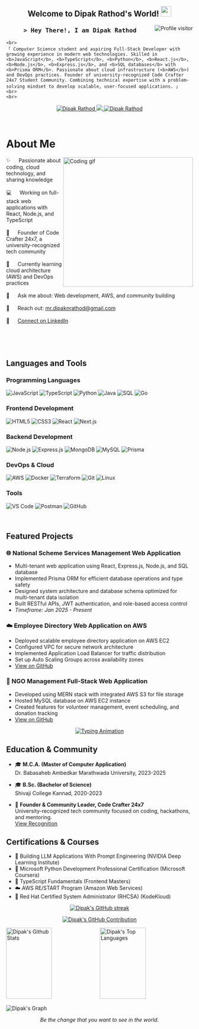 <!-- Developer Information -->
<h2 align="center">
  Welcome to Dipak Rathod's World! 
  <img src="https://media.giphy.com/media/hvRJCLFzcasrR4ia7z/giphy.gif" width="28">
</h2>

<a href="https://komarev.com/ghpvc/?username=mr-dipak">
  <img align="right" src="https://komarev.com/ghpvc/?username=mr-dipak&label=Visitors&color=0e75b6&style=flat" alt="Profile visitor" />
</a>

<!-- Intro -->
<h3 align="center">
        <samp>&gt; Hey There!, I am
                <b>Dipak Rathod</b>
        </samp>
</h3>

<p align="center"> 
  <samp>
  
    <br>
    「 Computer Science student and aspiring Full-Stack Developer with growing experience in modern web technologies. Skilled in <b>JavaScript</b>, <b>TypeScript</b>, <b>Python</b>, <b>React.js</b>, <b>Node.js</b>, <b>Express.js</b>, and <b>SQL databases</b> with <b>Prisma ORM</b>. Passionate about cloud infrastructure (<b>AWS</b>) and DevOps practices. Founder of university-recognized Code Crafter 24x7 Student Community. Combining technical expertise with a problem-solving mindset to develop scalable, user-focused applications. 」
    <br>
    <br>
  </samp>
</p>

<p align="center">
 <a href="https://linkedin.com/in/mrdipak" target="_blank">
  <img src="https://img.shields.io/badge/LinkedIn-0077B5?style=for-the-badge&logo=linkedin&logoColor=white" alt="Dipak Rathod"/>
 </a>
 <a href="mailto:mr.dipaknrathod@gmail.com" target="_blank">
  <img src="https://img.shields.io/badge/Email-D14836?style=for-the-badge&logo=gmail&logoColor=white" />
 </a>
 <a href="https://github.com/mr-dipak" target="_blank">
  <img src="https://img.shields.io/badge/GitHub-100000?style=for-the-badge&logo=github&logoColor=white" alt="Dipak Rathod" />
 </a>
</p>
<br />

<!-- About Section -->
# About Me

<p>
 <img align="right" width="350" src="https://media.giphy.com/media/qgQUggAC3Pfv687qPC/giphy.gif" alt="Coding gif" />

 ✨ &emsp; Passionate about coding, cloud technology, and sharing knowledge<br/><br/>
 💻 &emsp; Working on full-stack web applications with React, Node.js, and TypeScript<br/><br/>
 🚀 &emsp; Founder of Code Crafter 24x7, a university-recognized tech community<br/><br/>
 🌱 &emsp; Currently learning cloud architecture (AWS) and DevOps practices<br/><br/>
 💬 &emsp; Ask me about: Web development, AWS, and community building<br/><br/>
 📧 &emsp; Reach out: mr.dipaknrathod@gmail.com<br/><br/>
 💼 &emsp; <a href="https://linkedin.com/in/mrdipak">Connect on LinkedIn</a>

</p>

<br/>
<br/>
<br/>

<!-- Skills Section -->
## Languages and Tools

### Programming Languages
![JavaScript](https://img.shields.io/badge/JavaScript-F7DF1E?style=for-the-badge&logo=javascript&logoColor=black)
![TypeScript](https://img.shields.io/badge/TypeScript-3178C6?style=for-the-badge&logo=typescript&logoColor=white)
![Python](https://img.shields.io/badge/Python-3776AB?style=for-the-badge&logo=python&logoColor=white)
![Java](https://img.shields.io/badge/Java-007396?style=for-the-badge&logo=java&logoColor=white)
![SQL](https://img.shields.io/badge/SQL-4479A1?style=for-the-badge&logo=postgresql&logoColor=white)
![Go](https://img.shields.io/badge/Go-00ADD8?style=for-the-badge&logo=go&logoColor=white)

### Frontend Development
![HTML5](https://img.shields.io/badge/HTML5-E34F26?style=for-the-badge&logo=html5&logoColor=white)
![CSS3](https://img.shields.io/badge/CSS3-1572B6?style=for-the-badge&logo=css3&logoColor=white)
![React](https://img.shields.io/badge/React-61DAFB?style=for-the-badge&logo=react&logoColor=black)
![Next.js](https://img.shields.io/badge/Next.js-000000?style=for-the-badge&logo=next.js&logoColor=white)

### Backend Development
![Node.js](https://img.shields.io/badge/Node.js-339933?style=for-the-badge&logo=node.js&logoColor=white)
![Express.js](https://img.shields.io/badge/Express.js-000000?style=for-the-badge&logo=express&logoColor=white)
![MongoDB](https://img.shields.io/badge/MongoDB-47A248?style=for-the-badge&logo=mongodb&logoColor=white)
![MySQL](https://img.shields.io/badge/MySQL-4479A1?style=for-the-badge&logo=mysql&logoColor=white)
![Prisma](https://img.shields.io/badge/Prisma-2D3748?style=for-the-badge&logo=prisma&logoColor=white)

### DevOps & Cloud
![AWS](https://img.shields.io/badge/AWS-232F3E?style=for-the-badge&logo=amazon-aws&logoColor=white)
![Docker](https://img.shields.io/badge/Docker-2496ED?style=for-the-badge&logo=docker&logoColor=white)
![Terraform](https://img.shields.io/badge/Terraform-7B42BC?style=for-the-badge&logo=terraform&logoColor=white)
![Git](https://img.shields.io/badge/Git-F05032?style=for-the-badge&logo=git&logoColor=white)
![Linux](https://img.shields.io/badge/Linux-FCC624?style=for-the-badge&logo=linux&logoColor=black)

### Tools
![VS Code](https://img.shields.io/badge/VS_Code-007ACC?style=for-the-badge&logo=visual-studio-code&logoColor=white)
![Postman](https://img.shields.io/badge/Postman-FF6C37?style=for-the-badge&logo=postman&logoColor=white)
![GitHub](https://img.shields.io/badge/GitHub-181717?style=for-the-badge&logo=github&logoColor=white)

<br/>

<!-- Projects Section -->
## Featured Projects

### 🌐 National Scheme Services Management Web Application
- Multi-tenant web application using React, Express.js, Node.js, and SQL database
- Implemented Prisma ORM for efficient database operations and type safety
- Designed system architecture and database schema optimized for multi-tenant data isolation
- Built RESTful APIs, JWT authentication, and role-based access control
- *Timeframe: Jan 2025 - Present*

### ☁️ Employee Directory Web Application on AWS
- Deployed scalable employee directory application on AWS EC2
- Configured VPC for secure network architecture
- Implemented Application Load Balancer for traffic distribution
- Set up Auto Scaling Groups across availability zones
- [View on GitHub](https://github.com/Mr-Dipak/Employee-Directory-Web-Application-AWS.git)

### 🏢 NGO Management Full-Stack Web Application
- Developed using MERN stack with integrated AWS S3 for file storage
- Hosted MySQL database on AWS EC2 instance
- Created features for volunteer management, event scheduling, and donation tracking
- [View on GitHub](https://github.com/Mr-Dipak/Gyan-Prabha-Foundation)

<!-- Cool Animation -->
<p align="center">
  <a href="https://github.com/Mr-Dipak"><img src="https://readme-typing-svg.herokuapp.com?font=Fira+Code&size=22&duration=3000&pause=500&color=00F700&center=true&vCenter=true&width=440&height=45&lines=Full+Stack+Developer;DevOps+Enthusiast;Cloud+Computing+Explorer;Community+Builder" alt="Typing Animation"></a>
</p>

<!-- Education & Community Section -->
## Education & Community

- 🎓 **M.C.A. (Master of Computer Application)**  
  Dr. Babasaheb Ambedkar Marathwada University, 2023-2025

- 🎓 **B.Sc. (Bachelor of Science)**  
  Shivaji College Kannad, 2020-2023

- 🚀 **Founder & Community Leader, Code Crafter 24x7**  
  University-recognized tech community focused on coding, hackathons, and mentoring.  
  [View Recognition](https://www.linkedin.com/posts/mrdipak_codecrafter24x7-officiallyrecognized-techcommunity-activity-7248744928250413056-y2JM)

<!-- Certifications Section -->
## Certifications & Courses

- 🤖 Building LLM Applications With Prompt Engineering (NVIDIA Deep Learning Institute)
- 🐍 Microsoft Python Development Professional Certification (Microsoft Coursera)
- 📜 TypeScript Fundamentals (Frontend Masters)
- ☁️ AWS RE/START Program (Amazon Web Services)
- 🐧 Red Hat Certified System Administrator (RHCSA) (KodeKloud)

<!-- GitHub Stats -->
<p align="center">
  <a href="https://github.com/mr-dipak">
    <img src="https://github-readme-streak-stats.herokuapp.com/?user=mr-dipak&theme=radical&border=7F3FBF&background=0D1117" alt="Dipak's GitHub streak"/>
  </a>
</p>

<p align="center">
  <a href="https://github.com/mr-dipak">
    <img src="https://github-profile-summary-cards.vercel.app/api/cards/profile-details?username=mr-dipak&theme=radical" alt="Dipak's GitHub Contribution"/>
  </a>
</p>

<a> 
  <a href="https://github.com/mr-dipak"><img alt="Dipak's Github Stats" src="https://denvercoder1-github-readme-stats.vercel.app/api?username=mr-dipak&show_icons=true&count_private=true&theme=react&border_color=7F3FBF&bg_color=0D1117&title_color=F85D7F&icon_color=F8D866" height="192px" width="49.5%"/></a>
  <a href="https://github.com/mr-dipak"><img alt="Dipak's Top Languages" src="https://denvercoder1-github-readme-stats.vercel.app/api/top-langs/?username=mr-dipak&langs_count=8&layout=compact&theme=react&border_color=7F3FBF&bg_color=0D1117&title_color=F85D7F&icon_color=F8D866" height="192px" width="49.5%"/></a>
  <br/>
</a>

![Dipak's Graph](https://github-readme-activity-graph.vercel.app/graph?username=mr-dipak&custom_title=Dipak%20Rathod's%20GitHub%20Activity%20Graph&bg_color=0D1117&color=7F3FBF&line=7F3FBF&point=7F3FBF&area_color=FFFFFF&title_color=FFFFFF&area=true)

<!-- Quote Section -->
<p align="center">
  <i>Be the change that you want to see in the world.</i>
</p>
